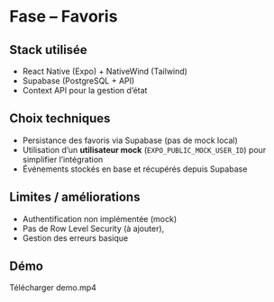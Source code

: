 # Fase – Favoris

## Stack utilisée
- React Native (Expo) + NativeWind (Tailwind)
- Supabase (PostgreSQL + API)
- Context API pour la gestion d’état

## Choix techniques
- Persistance des favoris via Supabase (pas de mock local)
- Utilisation d’un **utilisateur mock** (`EXPO_PUBLIC_MOCK_USER_ID`) pour simplifier l’intégration
- Événements stockés en base et récupérés depuis Supabase

## Limites / améliorations
- Authentification non implémentée (mock)
- Pas de Row Level Security (à ajouter),
- Gestion des erreurs basique

## Démo
Télécharger demo.mp4
